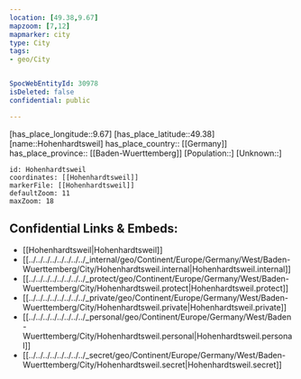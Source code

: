```yaml
---
location: [49.38,9.67] 
mapzoom: [7,12] 
mapmarker: city 
type: City
tags:
- geo/City


SpocWebEntityId: 30978
isDeleted: false
confidential: public

---
```

[has_place_longitude::9.67] 
[has_place_latitude::49.38] 
[name::Hohenhardtsweil] 
has_place_country:: [[Germany]]  
has_place_province:: [[Baden-Wuerttemberg]] 
[Population::] 
[Unknown::] 


```leaflet
id: Hohenhardtsweil
coordinates: [[Hohenhardtsweil]] 
markerFile: [[Hohenhardtsweil]] 
defaultZoom: 11 
maxZoom: 18
```


## Confidential Links & Embeds: 
- [[Hohenhardtsweil|Hohenhardtsweil]]  
- [[../../../../../../../../_internal/geo/Continent/Europe/Germany/West/Baden-Wuerttemberg/City/Hohenhardtsweil.internal|Hohenhardtsweil.internal]] 
- [[../../../../../../../../_protect/geo/Continent/Europe/Germany/West/Baden-Wuerttemberg/City/Hohenhardtsweil.protect|Hohenhardtsweil.protect]] 
- [[../../../../../../../../_private/geo/Continent/Europe/Germany/West/Baden-Wuerttemberg/City/Hohenhardtsweil.private|Hohenhardtsweil.private]] 
- [[../../../../../../../../_personal/geo/Continent/Europe/Germany/West/Baden-Wuerttemberg/City/Hohenhardtsweil.personal|Hohenhardtsweil.personal]] 
- [[../../../../../../../../_secret/geo/Continent/Europe/Germany/West/Baden-Wuerttemberg/City/Hohenhardtsweil.secret|Hohenhardtsweil.secret]] 
